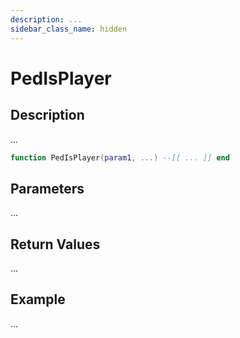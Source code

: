 ```yaml
---
description: ...
sidebar_class_name: hidden
---
```


# PedIsPlayer

## Description

...

```lua
function PedIsPlayer(param1, ...) --[[ ... ]] end
```

## Parameters

...

## Return Values

...

## Example

...

